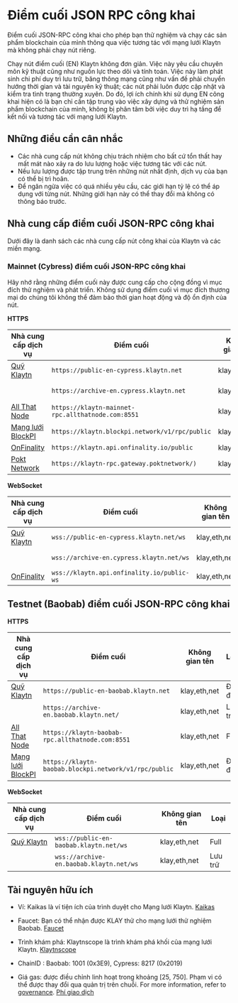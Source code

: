 # Điểm cuối JSON RPC công khai

Điểm cuối JSON-RPC công khai cho phép bạn thử nghiệm và chạy các sản phẩm blockchain của mình thông qua việc tương tác với mạng lưới Klaytn mà không phải chạy nút riêng.

Chạy nút điểm cuối (EN) Klaytn không đơn giản. Việc này yêu cầu chuyên môn kỹ thuật cũng như nguồn lực theo dõi và tính toán. Việc này làm phát sinh chi phí duy trì lưu trữ, băng thông mạng cũng như vấn đề phải chuyển hướng thời gian và tài nguyên kỹ thuật; các nút phải luôn được cập nhật và kiểm tra tình trạng thường xuyên. Do đó, lợi ích chính khi sử dụng EN công khai hiện có là bạn chỉ cần tập trung vào việc xây dựng và thử nghiệm sản phẩm blockchain của mình, không bị phân tâm bởi việc duy trì hạ tầng để kết nối và tương tác với mạng lưới Klaytn.

## Những điều cần cân nhắc

- Các nhà cung cấp nút không chịu trách nhiệm cho bất cứ tổn thất hay mất mát nào xảy ra do lưu lượng hoặc việc tương tác với các nút.
- Nếu lưu lượng được tập trung trên những nút nhất định, dịch vụ của bạn có thể bị trì hoãn.
- Để ngăn ngừa việc có quá nhiều yêu cầu, các giới hạn tỷ lệ có thể áp dụng với từng nút. Những giới hạn này có thể thay đổi mà không có thông báo trước.

## Nhà cung cấp điểm cuối JSON-RPC công khai

Dưới đây là danh sách các nhà cung cấp nút công khai của Klaytn và các miền mạng.

### Mainnet (Cybress) điểm cuối JSON-RPC công khai

Hãy nhớ rằng những điểm cuối này được cung cấp cho cộng đồng vì mục đích thử nghiệm và phát triển.
Không sử dụng điểm cuối vì mục đích thương mại do chúng tôi không thể đảm bảo thời gian hoạt động và độ ổn định của nút.

**HTTPS**

| Nhà cung cấp dịch vụ                        | Điểm cuối                                         | Không gian tên | Loại   |
| ------------------------------------------- | ------------------------------------------------- | -------------- | ------- |
| [Quỹ Klaytn](https://www.klaytn.foundation) | `https://public-en-cypress.klaytn.net`            | klay,eth,net   | Đầy đủ  |
|                                             | `https://archive-en.cypress.klaytn.net`           | klay,eth,net   | Lưu trữ |
| [All That Node](www.allthatnode.com)        | `https://klaytn-mainnet-rpc.allthatnode.com:8551` | klay,eth,net   | Đầy đủ  |
| [Mạng lưới BlockPI](https://blockpi.io/)    | `https://klaytn.blockpi.network/v1/rpc/public`    | klay,eth,net   | Đầy đủ  |
| [OnFinality](https://onfinality.io/)        | `https://klaytn.api.onfinality.io/public`         | klay,eth,net   | Full    |
| [Pokt Network](https://pokt.network/)       | `https://klaytn-rpc.gateway.poktnetwork/)`        | klay,eth,net   | Đầy đủ  |

**WebSocket**

| Nhà cung cấp dịch vụ                        | Điểm cuối                                  | Không gian tên | Loại   |
| ------------------------------------------- | ------------------------------------------ | -------------- | ------- |
| [Quỹ Klaytn](https://www.klaytn.foundation) | `wss://public-en-cypress.klaytn.net/ws`    | klay,eth,net   | Đầy đủ  |
|                                             | `wss://archive-en.cypress.klaytn.net/ws`   | klay,eth,net   | Lưu trữ |
| [OnFinality](https://onfinality.io/)        | `wss://klaytn.api.onfinality.io/public-ws` | klay,eth,net   | Full    |

## Testnet (Baobab) điểm cuối JSON-RPC công khai

**HTTPS**

| Nhà cung cấp dịch vụ                        | Điểm cuối                                             | Không gian tên | Loại   |
| ------------------------------------------- | ----------------------------------------------------- | -------------- | ------- |
| [Quỹ Klaytn](https://www.klaytn.foundation) | `https://public-en-baobab.klaytn.net`                 | klay,eth,net   | Đầy đủ  |
|                                             | `https://archive-en.baobab.klaytn.net/`               | klay,eth,net   | Lưu trữ |
| [All That Node](www.allthatnode.com)        | `https://klaytn-baobab-rpc.allthatnode.com:8551`      | klay,eth,net   | Full    |
| [Mạng lưới BlockPI](https://blockpi.io/)    | `https://klaytn-baobab.blockpi.network/v1/rpc/public` | klay,eth,net   | Đầy đủ  |

**WebSocket**

| Nhà cung cấp dịch vụ                        | Điểm cuối                               | Không gian tên | Loại   |
| ------------------------------------------- | --------------------------------------- | -------------- | ------- |
| [Quỹ Klaytn](https://www.klaytn.foundation) | `wss://public-en-baobab.klaytn.net/ws`  | klay,eth,net   | Full    |
|                                             | `wss://archive-en.baobab.klaytn.net/ws` | klay,eth,net   | Lưu trữ |

## Tài nguyên hữu ích

- Ví: Kaikas là ví tiện ích của trình duyệt cho Mạng lưới Klaytn.
  [Kaikas](../../build/tools/wallets/kaikas.md)

- Faucet: Bạn có thể nhận được KLAY thử cho mạng lưới thử nghiệm Baobab.
  [Faucet](../../build/tools/wallets/klaytn-wallet.md#how-to-receive-baobab-testnet-klay)

- Trình khám phá: Klaytnscope là trình khám phá khối của mạng lưới Klaytn.
  [Klaytnscope](../../build/tools/block-explorers/klaytnscope.md)

- ChainID : Baobab: 1001 (0x3E9), Cypress: 8217 (0x2019)

- Giá gas: được điều chỉnh linh hoạt trong khoảng [25, 750]. Phạm vi có thể được thay đổi qua quản trị trên chuỗi. For more information, refer to [governance](../../json-rpc/governance/chain-config).
  [Phí giao dịch](../../learn/transaction-fees.md)

